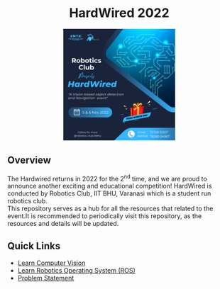 <h1 style="text-align:center;">HardWired 2022</h1>
<p align="center">
<img src="./images/R 2 TK F.png" width="50%" alt="HardWired 2022 Poster"/>
</p>

## Overview

The Hardwired returns in 2022 for the 2<sup>nd</sup> time, and we are proud to announce another exciting and educational competition! HardWired is conducted by Robotics Club, IIT BHU, Varanasi which is a student run robotics club.<br>
This repository serves as a hub for all the resources that related to the event.It is recommended to periodically visit this repository, as the resources and details will be updated.

## Quick Links

- [Learn Computer Vision](./CV_README.md)
- [Learn Robotics Operating System (ROS)](./ROS_README.md)
- [Problem Statement](./HardWired.pdf)
